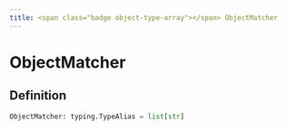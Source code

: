 ```yaml
---
title: <span class="badge object-type-array"></span> ObjectMatcher
---
```

# <span class="badge object-type-array"></span> ObjectMatcher

## Definition

```python
ObjectMatcher: typing.TypeAlias = list[str]
```
